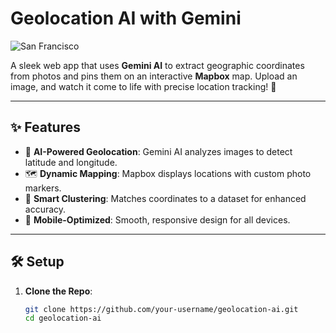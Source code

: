 # Geolocation AI with Gemini 

![San Francisco](https://images.pexels.com/photos/1114896/pexels-photo-1114896.jpeg?auto=compress&cs=tinysrgb&w=1260&h=750&dpr=1)

A sleek web app that uses **Gemini AI** to extract geographic coordinates from photos and pins them on an interactive **Mapbox** map. Upload an image, and watch it come to life with precise location tracking! 🚀

---

## ✨ Features

- 📸 **AI-Powered Geolocation**: Gemini AI analyzes images to detect latitude and longitude.
- 🗺️ **Dynamic Mapping**: Mapbox displays locations with custom photo markers.
- 📍 **Smart Clustering**: Matches coordinates to a dataset for enhanced accuracy.
- 📱 **Mobile-Optimized**: Smooth, responsive design for all devices.

---

## 🛠️ Setup

1. **Clone the Repo**:
   ```bash
   git clone https://github.com/your-username/geolocation-ai.git
   cd geolocation-ai
